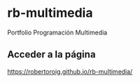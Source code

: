 # rb-multimedia
Portfolio Programación Multimedia

## Acceder a la página
https://robertoroig.github.io/rb-multimedia/
